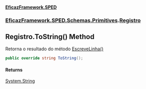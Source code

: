 #### [EficazFramework.SPED](EficazFrameworkSPED.md 'EficazFramework SPED')
### [EficazFramework.SPED.Schemas.Primitives](EficazFramework.SPED.Schemas.Primitives.md 'EficazFramework.SPED.Schemas.Primitives').[Registro](EficazFramework.SPED.Schemas.Primitives/Registro.md 'EficazFramework.SPED.Schemas.Primitives.Registro')

## Registro.ToString() Method

Retorna o resultado do método [EscreveLinha()](EficazFramework.SPED.Schemas.Primitives/Registro/EscreveLinha().md 'EficazFramework.SPED.Schemas.Primitives.Registro.EscreveLinha()')

```csharp
public override string ToString();
```

#### Returns
[System.String](https://docs.microsoft.com/en-us/dotnet/api/System.String 'System.String')